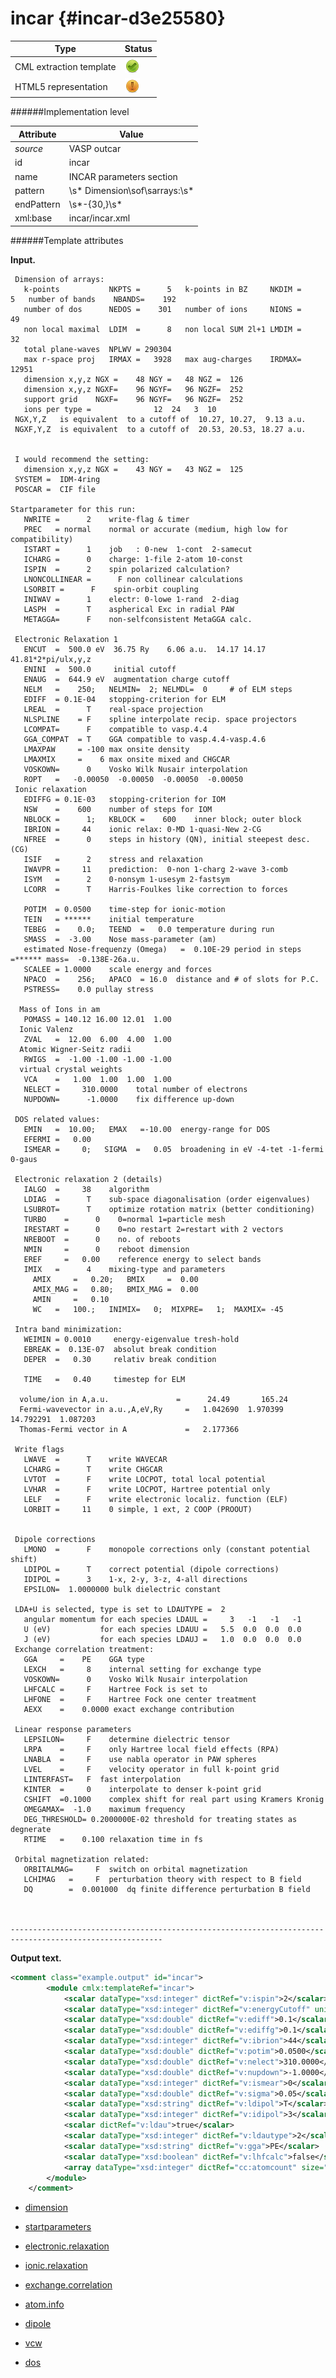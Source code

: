 # incar {#incar-d3e25580}


| Type                                                                                                                                                | Status                                                                                                                                              |
|----|----|
| CML extraction template                                                                                                                             | ![](/imgs/Total.png)                                                                                                                                |
| HTML5 representation                                                                                                                                | ![](/imgs/Partial.png)                                                                                                                              |

######Implementation level

| Attribute                                                                                                                                           | Value                                                                                                                                               |
|----|----|
| *source*                                                                                                                                            | VASP outcar                                                                                                                                         |
| id                                                                                                                                                  | incar                                                                                                                                               |
| name                                                                                                                                                | INCAR parameters section                                                                                                                            |
| pattern                                                                                                                                             | \\s\* Dimension\\sof\\sarrays:\\s\*                                                                                                                 |
| endPattern                                                                                                                                          | \\s\*-{30,}\\s\*                                                                                                                                    |
| xml:base                                                                                                                                            | incar/incar.xml                                                                                                                                     |

######Template attributes

**Input.**

     Dimension of arrays:
       k-points           NKPTS =      5   k-points in BZ     NKDIM =      5   number of bands    NBANDS=    192
       number of dos      NEDOS =    301   number of ions     NIONS =     49
       non local maximal  LDIM  =      8   non local SUM 2l+1 LMDIM =     32
       total plane-waves  NPLWV = 290304
       max r-space proj   IRMAX =   3928   max aug-charges    IRDMAX=  12951
       dimension x,y,z NGX =    48 NGY =   48 NGZ =  126
       dimension x,y,z NGXF=    96 NGYF=   96 NGZF=  252
       support grid    NGXF=    96 NGYF=   96 NGZF=  252
       ions per type =              12  24   3  10
     NGX,Y,Z   is equivalent  to a cutoff of  10.27, 10.27,  9.13 a.u.
     NGXF,Y,Z  is equivalent  to a cutoff of  20.53, 20.53, 18.27 a.u.


     I would recommend the setting:
       dimension x,y,z NGX =    43 NGY =   43 NGZ =  125
     SYSTEM =  IDM-4ring                               
     POSCAR =  CIF file                                

    Startparameter for this run:
       NWRITE =      2    write-flag & timer
       PREC   = normal    normal or accurate (medium, high low for compatibility)
       ISTART =      1    job   : 0-new  1-cont  2-samecut
       ICHARG =      0    charge: 1-file 2-atom 10-const
       ISPIN  =      2    spin polarized calculation?
       LNONCOLLINEAR =      F non collinear calculations
       LSORBIT =      F    spin-orbit coupling
       INIWAV =      1    electr: 0-lowe 1-rand  2-diag
       LASPH  =      T    aspherical Exc in radial PAW
       METAGGA=      F    non-selfconsistent MetaGGA calc.

     Electronic Relaxation 1
       ENCUT  =  500.0 eV  36.75 Ry    6.06 a.u.  14.17 14.17 41.81*2*pi/ulx,y,z
       ENINI  =  500.0     initial cutoff
       ENAUG  =  644.9 eV  augmentation charge cutoff
       NELM   =    250;   NELMIN=  2; NELMDL=  0     # of ELM steps 
       EDIFF  = 0.1E-04   stopping-criterion for ELM
       LREAL  =      T    real-space projection
       NLSPLINE    = F    spline interpolate recip. space projectors
       LCOMPAT=      F    compatible to vasp.4.4
       GGA_COMPAT  = T    GGA compatible to vasp.4.4-vasp.4.6
       LMAXPAW     = -100 max onsite density
       LMAXMIX     =    6 max onsite mixed and CHGCAR
       VOSKOWN=      0    Vosko Wilk Nusair interpolation
       ROPT   =   -0.00050  -0.00050  -0.00050  -0.00050
     Ionic relaxation
       EDIFFG = 0.1E-03   stopping-criterion for IOM
       NSW    =    600    number of steps for IOM
       NBLOCK =      1;   KBLOCK =    600    inner block; outer block 
       IBRION =     44    ionic relax: 0-MD 1-quasi-New 2-CG
       NFREE  =      0    steps in history (QN), initial steepest desc. (CG)
       ISIF   =      2    stress and relaxation
       IWAVPR =     11    prediction:  0-non 1-charg 2-wave 3-comb
       ISYM   =      2    0-nonsym 1-usesym 2-fastsym
       LCORR  =      T    Harris-Foulkes like correction to forces

       POTIM  = 0.0500    time-step for ionic-motion
       TEIN   = ******    initial temperature
       TEBEG  =    0.0;   TEEND  =   0.0 temperature during run
       SMASS  =  -3.00    Nose mass-parameter (am)
       estimated Nose-frequenzy (Omega)   =  0.10E-29 period in steps =****** mass=  -0.138E-26a.u.
       SCALEE = 1.0000    scale energy and forces
       NPACO  =    256;   APACO  = 16.0  distance and # of slots for P.C.
       PSTRESS=    0.0 pullay stress

      Mass of Ions in am
       POMASS = 140.12 16.00 12.01  1.00
      Ionic Valenz
       ZVAL   =  12.00  6.00  4.00  1.00
      Atomic Wigner-Seitz radii
       RWIGS  =  -1.00 -1.00 -1.00 -1.00
      virtual crystal weights 
       VCA    =   1.00  1.00  1.00  1.00
       NELECT =     310.0000    total number of electrons
       NUPDOWN=      -1.0000    fix difference up-down

     DOS related values:
       EMIN   =  10.00;   EMAX   =-10.00  energy-range for DOS
       EFERMI =   0.00
       ISMEAR =     0;   SIGMA  =   0.05  broadening in eV -4-tet -1-fermi 0-gaus

     Electronic relaxation 2 (details)
       IALGO  =     38    algorithm
       LDIAG  =      T    sub-space diagonalisation (order eigenvalues)
       LSUBROT=      T    optimize rotation matrix (better conditioning)
       TURBO    =      0    0=normal 1=particle mesh
       IRESTART =      0    0=no restart 2=restart with 2 vectors
       NREBOOT  =      0    no. of reboots
       NMIN     =      0    reboot dimension
       EREF     =   0.00    reference energy to select bands
       IMIX   =      4    mixing-type and parameters
         AMIX     =   0.20;   BMIX     =  0.00
         AMIX_MAG =   0.80;   BMIX_MAG =  0.00
         AMIN     =   0.10
         WC   =   100.;   INIMIX=   0;  MIXPRE=   1;  MAXMIX= -45

     Intra band minimization:
       WEIMIN = 0.0010     energy-eigenvalue tresh-hold
       EBREAK =  0.13E-07  absolut break condition
       DEPER  =   0.30     relativ break condition  

       TIME   =   0.40     timestep for ELM

      volume/ion in A,a.u.               =      24.49       165.24
      Fermi-wavevector in a.u.,A,eV,Ry     =   1.042690  1.970399 14.792291  1.087203
      Thomas-Fermi vector in A             =   2.177366
     
     Write flags
       LWAVE  =      T    write WAVECAR
       LCHARG =      T    write CHGCAR
       LVTOT  =      F    write LOCPOT, total local potential
       LVHAR  =      F    write LOCPOT, Hartree potential only
       LELF   =      F    write electronic localiz. function (ELF)
       LORBIT =     11    0 simple, 1 ext, 2 COOP (PROOUT)


     Dipole corrections
       LMONO  =      F    monopole corrections only (constant potential shift)
       LDIPOL =      T    correct potential (dipole corrections)
       IDIPOL =      3    1-x, 2-y, 3-z, 4-all directions 
       EPSILON=  1.0000000 bulk dielectric constant

     LDA+U is selected, type is set to LDAUTYPE =  2
       angular momentum for each species LDAUL =     3   -1   -1   -1
       U (eV)           for each species LDAUU =   5.5  0.0  0.0  0.0
       J (eV)           for each species LDAUJ =   1.0  0.0  0.0  0.0
     Exchange correlation treatment:
       GGA     =    PE    GGA type
       LEXCH   =     8    internal setting for exchange type
       VOSKOWN=      0    Vosko Wilk Nusair interpolation
       LHFCALC =     F    Hartree Fock is set to
       LHFONE  =     F    Hartree Fock one center treatment
       AEXX    =    0.0000 exact exchange contribution

     Linear response parameters
       LEPSILON=     F    determine dielectric tensor
       LRPA    =     F    only Hartree local field effects (RPA)
       LNABLA  =     F    use nabla operator in PAW spheres
       LVEL    =     F    velocity operator in full k-point grid
       LINTERFAST=   F  fast interpolation
       KINTER  =     0    interpolate to denser k-point grid
       CSHIFT  =0.1000    complex shift for real part using Kramers Kronig
       OMEGAMAX=  -1.0    maximum frequency
       DEG_THRESHOLD= 0.2000000E-02 threshold for treating states as degnerate
       RTIME   =    0.100 relaxation time in fs

     Orbital magnetization related:
       ORBITALMAG=     F  switch on orbital magnetization
       LCHIMAG   =     F  perturbation theory with respect to B field
       DQ        =  0.001000  dq finite difference perturbation B field



    --------------------------------------------------------------------------------------------------------    
        

**Output text.**

```xml
<comment class="example.output" id="incar">
        <module cmlx:templateRef="incar">      
            <scalar dataType="xsd:integer" dictRef="v:ispin">2</scalar>
            <scalar dataType="xsd:integer" dictRef="v:energyCutoff" units="nonsi:electronvolt">500</scalar>
            <scalar dataType="xsd:double" dictRef="v:ediff">0.1</scalar>
            <scalar dataType="xsd:double" dictRef="v:ediffg">0.1</scalar>
            <scalar dataType="xsd:integer" dictRef="v:ibrion">44</scalar>
            <scalar dataType="xsd:double" dictRef="v:potim">0.0500</scalar>
            <scalar dataType="xsd:double" dictRef="v:nelect">310.0000</scalar>
            <scalar dataType="xsd:double" dictRef="v:nupdown">-1.0000</scalar>
            <scalar dataType="xsd:integer" dictRef="v:ismear">0</scalar>
            <scalar dataType="xsd:double" dictRef="v:sigma">0.05</scalar>
            <scalar dataType="xsd:string" dictRef="v:ldipol">T</scalar>
            <scalar dataType="xsd:integer" dictRef="v:idipol">3</scalar>
            <scalar dictRef="v:ldau">true</scalar>
            <scalar dataType="xsd:integer" dictRef="v:ldautype">2</scalar>
            <scalar dataType="xsd:string" dictRef="v:gga">PE</scalar>
            <scalar dataType="xsd:boolean" dictRef="v:lhfcalc">false</scalar>
            <array dataType="xsd:integer" dictRef="cc:atomcount" size="4">12 24 3 10</array>
        </module>
    </comment>
```

-   [dimension](/out/md/cml/vasp_outcar/dimension-d3e25587.md)

<!-- -->

-   [startparameters](/out/md/cml/vasp_outcar/startparameters-d3e25617.md)

<!-- -->

-   [electronic.relaxation](/out/md/cml/vasp_outcar/electronic.relaxation-d3e25647.md)

<!-- -->

-   [ionic.relaxation](/out/md/cml/vasp_outcar/ionic.relaxation-d3e25694.md)

<!-- -->

-   [exchange.correlation](/out/md/cml/vasp_outcar/exchange.correlation-d3e25739.md)

<!-- -->

-   [atom.info](/out/md/cml/vasp_outcar/atom.info-d3e25785.md)

<!-- -->

-   [dipole](/out/md/cml/vasp_outcar/dipole-d3e25830.md)

<!-- -->

-   [vcw](/out/md/cml/vasp_outcar/vcw-d3e25875.md)

<!-- -->

-   [dos](/out/md/cml/vasp_outcar/dos-d3e25938.md)


